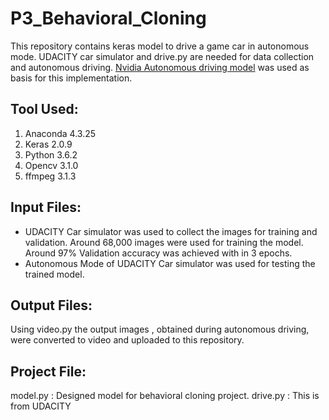 # P3_Behavioral_Cloning
This repository contains keras model to drive a game car in autonomous mode. UDACITY car simulator and drive.py are needed for data collection and autonomous driving. [Nvidia Autonomous driving model](https://devblogs.nvidia.com/parallelforall/deep-learning-self-driving-cars/) was used as basis for this implementation.

## Tool Used:
  1. Anaconda 4.3.25
  2. Keras 2.0.9
  2. Python 3.6.2
  3. Opencv 3.1.0
  4. ffmpeg 3.1.3
 
 
## Input Files: 
- UDACITY Car simulator was used to collect the images for training and validation. Around 68,000 images were used for training the model. Around 97% Validation accuracy was achieved with in 3 epochs.
- Autonomous Mode of UDACITY Car simulator was used for testing the trained model.  

## Output Files:
Using video.py the output images , obtained during autonomous driving, were converted to video and uploaded to this repository.

## Project File:
model.py : Designed model for behavioral cloning project.
drive.py : This is from UDACITY
